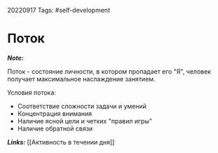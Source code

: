 20220917
Tags: #self-development 
#  Поток

***Note:*** 

Поток - состояние личности, в котором пропадает его "Я", человек получает максимальное наслаждение занятием.

Условия потока:
* Соответствие сложности задачи и умений
* Концентрация внимания
* Наличие ясной цели и четких "правил игры"
* Наличие обратной связи

***Links:*** [[Активность в течении дня]]

